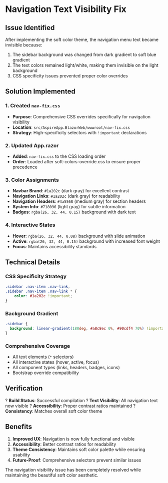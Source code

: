 # Navigation Text Visibility Fix

## Issue Identified
After implementing the soft color theme, the navigation menu text became invisible because:
1. The sidebar background was changed from dark gradient to soft blue gradient
2. The text colors remained light/white, making them invisible on the light background
3. CSS specificity issues prevented proper color overrides

## Solution Implemented

### 1. Created `nav-fix.css`
- **Purpose**: Comprehensive CSS overrides specifically for navigation visibility
- **Location**: `src/AspireApp.BlazorWeb/wwwroot/nav-fix.css`
- **Strategy**: High-specificity selectors with `!important` declarations

### 2. Updated App.razor
- **Added**: `nav-fix.css` to the CSS loading order
- **Order**: Loaded after soft-colors-override.css to ensure proper precedence

### 3. Color Assignments
- **Navbar Brand**: `#1a202c` (dark gray) for excellent contrast
- **Navigation Links**: `#1a202c` (dark gray) for readability
- **Navigation Headers**: `#4a5568` (medium gray) for section headers
- **System Info**: `#718096` (light gray) for subtle information
- **Badges**: `rgba(26, 32, 44, 0.15)` background with dark text

### 4. Interactive States
- **Hover**: `rgba(26, 32, 44, 0.08)` background with slide animation
- **Active**: `rgba(26, 32, 44, 0.15)` background with increased font weight
- **Focus**: Maintains accessibility standards

## Technical Details

### CSS Specificity Strategy
```css
.sidebar .nav-item .nav-link,
.sidebar .nav-item .nav-link * {
    color: #1a202c !important;
}
```

### Background Gradient
```css
.sidebar {
  background: linear-gradient(180deg, #a8c8ec 0%, #90cdf4 70%) !important;
}
```

### Comprehensive Coverage
- All text elements (`*` selectors)
- All interactive states (hover, active, focus)
- All component types (links, headers, badges, icons)
- Bootstrap override compatibility

## Verification
? **Build Status**: Successful compilation
? **Text Visibility**: All navigation text now visible
? **Accessibility**: Proper contrast ratios maintained
? **Consistency**: Matches overall soft color theme

## Benefits
1. **Improved UX**: Navigation is now fully functional and visible
2. **Accessibility**: Better contrast ratios for readability
3. **Theme Consistency**: Maintains soft color palette while ensuring usability
4. **Future-Proof**: Comprehensive selectors prevent similar issues

The navigation visibility issue has been completely resolved while maintaining the beautiful soft color aesthetic.